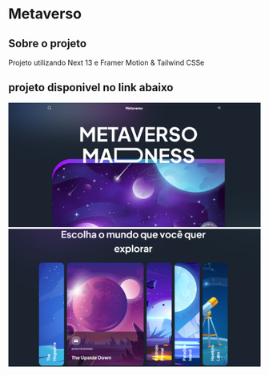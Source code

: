 # Metaverso

## Sobre o projeto
Projeto utilizando Next 13 e Framer Motion & Tailwind CSSe 

## projeto disponivel no link abaixo
![Web ](https://github.com/andressa15alm/Projeto_next_framemotion/blob/main/img/mv.png) 
![Web ](https://github.com/andressa15alm/Projeto_next_framemotion/blob/main/img/mv2.png) 
